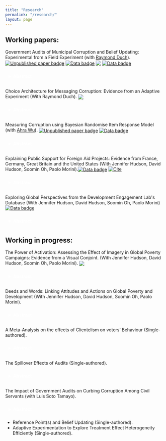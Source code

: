 ```yaml
---
title: "Research"
permalink: "/research/"
layout: page
---
```


## Working papers:

Government Audits of Municipal Corruption and Belief Updating: Experimental from a Field Experiment (with [Raymond Duch](https://www.raymondduch.com/)). [<img src="https://img.shields.io/badge/Unpublished_paper-grey" alt="Unpublished paper badge" style="vertical-align: middle;">](https://raymondduch.com/files/government-audits-municipal-corruption-belief.pdf) 
[<img src="https://img.shields.io/badge/Data-navy" alt="Data badge" style="vertical-align: middle;">](https://dataverse.harvard.edu/dataset.xhtml?persistentId=doi:10.7910/DVN/SGTS1K)  [<img src="https://img.shields.io/badge/AER_RCT_Registry-crimson" style="vertical-align: middle;">](https://www.socialscienceregistry.org/trials/5932) <a href="https://github.com/ftraposo/ftraposo.github.io/blob/master/Corruption.bib">
  <img src="https://img.shields.io/badge/Cite-%23f8eb47.svg" alt="Data badge" style="vertical-align: middle;">
</a>



<details style="padding: 10px; margin-top: 0px; margin-bottom: 20px;">
  <summary style="cursor: pointer; font-weight: bold; color: white;">Abstract</summary>
<sub>
 We implemented a field experiment that assesses whether citizens update corruption beliefs when presented with audit information about malfeasance in their municipal government. The video treatment reports audit results for Chilean municipalities; the control is a placebo video. We measure incentivized pre-treatment and post-treatment corruption beliefs of 5,528 subjects. When informed about corruption in their municipality subjects update negatively. Updating is correlated with reported malfeasance and with trends in malfeasance.  We find limited evidence of Bayesian learning. Treatment effects persist after one-month.  We observe higher donations to local public goods by treated subjects in municipalities with more positive audits.
</sub>
  
</details>

Choice Architecture for Messaging Corruption: Evidence from an Adaptive Experiment (With Raymond Duch). [<img src="https://img.shields.io/badge/AER_RCT_Registry-crimson" style="vertical-align: middle;">](https://www.socialscienceregistry.org/trials/7233)

<details style="padding: 10px; margin-top: 0px; margin-bottom: 20px;">
  <summary style="cursor: pointer; font-weight: bold; color: white;">Abstract</summary>
<sub>
The presentation and framing of information are the foundations of many behavioural experiments. In the case of corruption, policymakers such as NGOs face the challenge of informing citizens about the levels of malfeasance found in their local constituency. This challenge implies identifying an optimal messaging strategy that is sufficiently compelling to attract the interest of citizens. We addressed this challenge by evaluating six strategies for information messages often used in corruption information experiments. Using historical data from local government audit reports in Chile and in partnership with the NGO Chile Transparente, we implemented an online adaptive experiment using a modified Thompson Sampling algorithm (Exploration sampling) in which the assignment probabilities of the information treatments were updated in 11 batches of 100 subjects each. The results showed no unique optimal information strategy for malfeasance messages. However, a loss-frame information strategy tends to be slightly more persuasive than other ways of conveying information about corruption. We also found evidence that more rudimentary information metrics of corruption can be equally persuasive compared to more sophisticated ones. Finally, we do not found significant differences between using spatial comparison (i.e. comparing corruption in a local government across local constituencies within the same region) versus a temporal comparison (i.e. comparing the same local government across time).
</sub>
</details>

Measuring Corruption using Bayesian Randomise Item Response Model (with [Ahra Wu](https://politics.princeton.edu/people/ahra-wu)).
[<img src="https://img.shields.io/badge/Unpublished_paper-grey" alt="Unpublished paper badge" style="vertical-align: middle;">](https://raymondduch.com/files/government-audits-municipal-corruption-belief.pdf) 
[<img src="https://img.shields.io/badge/Data-navy" alt="Data badge" style="vertical-align: middle;">](https://dataverse.harvard.edu/dataset.xhtml?persistentId=doi:10.7910/DVN/SGTS1K) 

<details style="padding: 10px; margin-top: 0px; margin-bottom: 20px;">
  <summary style="cursor: pointer; font-weight: bold; color: white;">Abstract</summary>

<sub>
Measuring the prevalence of corrupt behavior using surveys have been a challenge due to social desirability and non-responses biases. A whole number of indirect questioning survey techniques has been designed and conducted to elicit truthful answers to sensitive issue. However, most of the popular used techniques in the field of political science and economics are restrained to measure group-level prevalence of the sensitive behavior. In order to circumvent this limitation, we conducted a Randomized Item Count Response Technique (n = 6058 and n = 3692) that allowed us to estimate individual-level experiences of corrupt behavior at the local level.
</sub>
  
</details>

Explaining Public Support for Foreign Aid Projects: Evidence from France, Germany, Great Britain and the United States (With Jennifer Hudson, David Hudson, Soomin Oh, Paolo Morini).[<img src="https://img.shields.io/badge/Data-navy" alt="Data badge" style="vertical-align: middle;">](https://dataverse.harvard.edu/dataset.xhtml?persistentId=doi:10.7910/DVN/SGTS1K) [![Cite](https://img.shields.io/badge/Cite-%23f8eb47.svg)](https://github.com/ftraposo/ftraposo.github.io/blob/master/aidconjoint.bib)


<details style="padding: 10px; margin-top: 0px; margin-bottom: 20px;">
  <summary style="cursor: pointer; font-weight: bold; color: white;">Abstract</summary>
<sub>
Public support is understood to be a condition for foreign aid spending in donor countries. But do donor publics have preferences on which aid projects foreign aid is spent? Drawing on a new dataset examining four donor countries – France, Germany, Great Britain and the United States (n= 26,169) – we leverage a unique conjoint experiment to better understand which attributes of aid projects generate more or less support with donor publics. Our results show that respondents are more likely to support projects targeting water, sanitation, and hygiene (WASH), food security, and heath programmes. Projects focused on gender equality, environment, infrastructure and social protection are negatively associated with support. In line with our expectations, we find effects for need and aid effectiveness: higher levels of extreme poverty and effectiveness of aid are associated with support for the development project, whereas low levels of need and low effectiveness are negatively associated with support. Second, we find few effects for region, with less support for projects targeted to the Middle East and Northern Africa. Finally, our main findings are robust when we remove need and effectiveness as attributes, demonstrating while these are important drivers of support, they do not crowd out other attributes or dimensions. Our findings show that in addition to preferences on overall levels of foreign aid spending, donor publics have a consistent set of preferences on how aid is spent. 
</sub> 
</details>

Exploring Global Perspectives from the Development Engagement Lab's Database (With Jennifer Hudson, David Hudson, Soomin Oh, Paolo Morini) [<img src="https://img.shields.io/badge/Data-navy" alt="Data badge" style="vertical-align: middle;">](https://dataverse.harvard.edu/dataverse/devengagement) 

<details style="padding: 10px; margin-top: 0px; margin-bottom: 20px;">
  <summary style="cursor: pointer; font-weight: bold; color: white;">Abstract</summary>
<sub> 
Public support is crucial for shaping effective development aid policies. The Development Engagement Lab (DEL) has conducted comprehensive surveys in France, Germany, Great Britain, and the U.S. between 2019 and 2024 to track and analyse the evolving profile of public attitudes, perceptions and behaviours around global poverty and inequalities, development aid, and the challenges facing the world. This paper presents multiple datasets curated by DEL in all four countries, including longitudinal panels (2019-2023), additional repeated cross-sectional tracking surveys (2019-2024), and a collection of subject-specific data surveys (2019-2023). To facilitate the access and dissemination of the DEL data, we present a new R package, \textit{DELdata}, which allows easy access to all datasets. This comprehensive release will enable researchers and students of public engagement and attitudes towards global development, poverty, and aid to generate new research advancing our knowledge of public opinion and political engagement in this field.
</sub> 
</details>

## Working in progress:

The Power of Activation: Assessing the Effect of Imagery in Global Poverty Campaigns: Evidence from a Visual Conjoint. (With Jennifer Hudson, David Hudson, Soomin Oh, Paolo Morini). [<img src="https://img.shields.io/badge/EGAP_Registry-crimson" style="vertical-align: middle;">](https://osf.io/dg245) 

<details style="padding: 10px; margin-top: 0px; margin-bottom: 20px;">
  <summary style="cursor: pointer; font-weight: bold; color: white;">Abstract</summary>
<sub>
This project seeks to understand how the images development organisations use in campaigns and communications affect public engagement, and specifically, donations and information seeking behaviours. In our design we study the way individuals respond to these images by studying their emotional response, and senses of efficacy and urgency. We then study the effect of these responses on their choices to donate or seek more information about the people in the image. 
</sub>
  
</details>

Deeds and Words: Linking Attitudes and Actions on Global Poverty and Development (With Jennifer Hudson, David Hudson, Soomin Oh, Paolo Morini).

<details style="padding: 10px; margin-top: 0px; margin-bottom: 20px;">
  <summary style="cursor: pointer; font-weight: bold; color: white;">Abstract</summary>
<sub>
Political scientists have often looked at factors affecting attitudinal and behavioural indicators to study public engagement with political issues, but studies which consider the effects of each on the other are less common, due, amongst other factors, to data availability constraints. In this paper, we leverage on a novel four-year longitudinal panel study of public engagement with global poverty and sustainable development in France, Germany, Great Britain, and the United States (2019-2022) to draw connections between attitudinal and behavioural engagement in this domain. Specifically, we look at ten behavioural engagement indicators (from news consumption to volunteering, to participating in demonstrations), and attitudinal indicators capturing the public’s moral views on global poverty and development, their concern for the issue, and their world view on inequalities and global challenges. We exploit variation in time and across individuals in a cross-lagged panel model to identify causal effects of each on the other. We show that changes in a respondent’s moral views at any one time predicts changes in behavioural engagement in the following time in a series of behavioural indicators, but also that people taking actions also change their views on global poverty. We draw implications for charities, NGOs and governments engaged in efforts to involve publics in donor countries with their work to tackle poverty worldwide.
</sub>
  
</details>

A Meta-Analysis on the effects of Clientelism on voters’ Behaviour (Single-authored).

<details style="padding: 10px; margin-top: 3px; margin-bottom: 20px;">
  <summary style="cursor: pointer; font-weight: bold; color: white;">Abstract</summary>
<sub>
Clientelism has remained a pervasive phenomenon, undermining the integrity of elections and overall trust in the political system. Across disciplines, scholars have examined the effect of clientelism on several political and non-political outcomes. Numerous studies have provided empirical evidence on the strategic allocation of clientelistic benefits by politicians/brokers based on the type of voters they target and the type of benefits they provide. Although there is an implicit consensus on the direction of the impact of clientelism on these outcomes, there seems to be considerable heterogeneity regarding the magnitude of its impact. To be the best of my knowledge, no study has attempted to identify the pooled effect of this phenomenon across different contexts. This project will systematically identify published quantitative studies that have estimated the effects of clientelism in the last decade. Through meta-analysis, I will estimate the inverse variance-weighted average effect of clientelistic benefits on voters’ voting behaviour and their underlying beliefs about the quality of institutions. Secondly, using meta-regressions, I will explore the heterogeneity of effects of clientelism by estimating if the effects vary by the type of voters that politicians/brokers target (looking at ideological leanings, socioeconomic status, reciprocal voters, and historical ties) and the type of benefits that politicians/brokers provide (private vs excludable, different local benefits, and cash vs non-cash benefits). These analyses will help identify if there is an underlying effect of clientelism and understand what drives these effects.
</sub>
  
</details>

The Spillover Effects of Audits (Single-authored). 

<details style="padding: 10px; margin-top: 3px; margin-bottom: 20px;">
  <summary style="cursor: pointer; font-weight: bold; color: white;">Abstract</summary>
<sub>
Governments across the globe have set audits as one of the primary mechanisms to measure and deter corruption. This paper focuses on the spillover effects of audits within local governments in Chile. Using a fuzzy regression discontinuity design, I exploit the discontinuity in allocating audits within local governments/departments to estimate the effects of audits within departments within each municipality. The fuzzy RD results will be completed using panel data from audits conducted between 2014-2024. I expect to present the preliminary results of both estimation strategies pre-registered in the analysis plan at the conference.
</sub>
</details>

The Impact of Government Audits on Curbing Corruption Among Civil Servants (with Luis Soto Tamayo). 

<details style="padding: 10px; margin-top: 5px; margin-bottom: 15px;">
  <summary style="cursor: pointer; font-weight: bold; color: white;">Abstract</summary>
<sub>
Governments have widely implemented audits to curb corruption,  increase accountability,  and discourage patronage practices within the public sector. This paper focuses on the impact of audits on civil servants by looking at two main aspects: first, whether audits effectively discourage 'rent-extraction' behaviour among civil servants, and second, whether the audits have a differentiated effect on civil servants with family affiliations. We employ a unique dataset from Chile's 2016 financial and performance audits of civil servants and leverage the random audit assignment across 17 governmental institutions over 8,640 public servants. Our preliminary analysis suggests that audits discourage public officials from engaging in rent extraction, but this impact is small and insignificant. We find some suggestive evidence that bureaucrats offset this drop in rent extraction by either extracting rent from other sources of government activities or by increasing the amount involved in current ones. 
</sub>
  
</details>

- Reference Point(s) and Belief Updating (Single-authored). 
- Adaptive Experimentation to Explore Treatment Effect Heterogeneity Efficiently (Single-authored).
